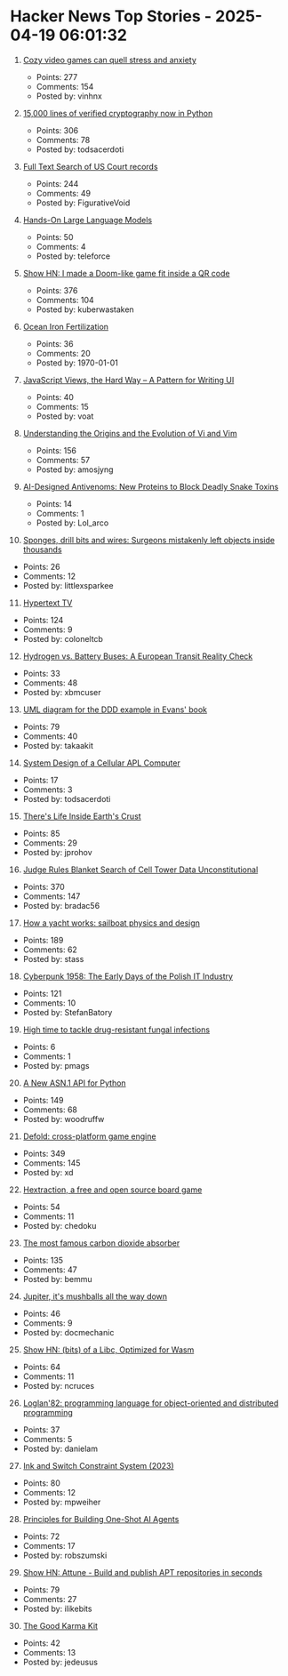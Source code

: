 # Hacker News Top Stories - 2025-04-19 06:01:32

1. [Cozy video games can quell stress and anxiety](https://www.reuters.com/business/retail-consumer/cozy-video-games-can-quell-stress-anxiety-2025-01-27/)
   - Points: 277
   - Comments: 154
   - Posted by: vinhnx

2. [15,000 lines of verified cryptography now in Python](https://jonathan.protzenko.fr/2025/04/18/python.html)
   - Points: 306
   - Comments: 78
   - Posted by: todsacerdoti

3. [Full Text Search of US Court records](https://www.judyrecords.com/)
   - Points: 244
   - Comments: 49
   - Posted by: FigurativeVoid

4. [Hands-On Large Language Models](https://github.com/HandsOnLLM/Hands-On-Large-Language-Models)
   - Points: 50
   - Comments: 4
   - Posted by: teleforce

5. [Show HN: I made a Doom-like game fit inside a QR code](https://github.com/Kuberwastaken/backdooms)
   - Points: 376
   - Comments: 104
   - Posted by: kuberwastaken

6. [Ocean Iron Fertilization](https://www.whoi.edu/know-your-ocean/ocean-topics/climate-weather/ocean-based-climate-solutions/iron-fertilization/)
   - Points: 36
   - Comments: 20
   - Posted by: 1970-01-01

7. [JavaScript Views, the Hard Way – A Pattern for Writing UI](https://github.com/matthewp/views-the-hard-way)
   - Points: 40
   - Comments: 15
   - Posted by: voat

8. [Understanding the Origins and the Evolution of Vi and Vim](https://pikuma.com/blog/origins-of-vim-text-editor)
   - Points: 156
   - Comments: 57
   - Posted by: amosjyng

9. [AI-Designed Antivenoms: New Proteins to Block Deadly Snake Toxins](https://plentyofroom.beehiiv.com/p/antivenoms-with-ai-designed-proteins)
   - Points: 14
   - Comments: 1
   - Posted by: Lol_arco

10. [Sponges, drill bits and wires: Surgeons mistakenly left objects inside thousands](https://www.sfchronicle.com/projects/2025/hospitals-surgical-objects-patients/)
   - Points: 26
   - Comments: 12
   - Posted by: littlexsparkee

11. [Hypertext TV](https://hypertext.tv/)
   - Points: 124
   - Comments: 9
   - Posted by: coloneltcb

12. [Hydrogen vs. Battery Buses: A European Transit Reality Check](https://cleantechnica.com/2025/04/14/hydrogen-vs-battery-buses-a-european-transit-reality-check/)
   - Points: 33
   - Comments: 48
   - Posted by: xbmcuser

13. [UML diagram for the DDD example in Evans' book](https://github.com/takaakit/uml-diagram-for-ddd-example-in-evans-book)
   - Points: 79
   - Comments: 40
   - Posted by: takaakit

14. [System Design of a Cellular APL Computer](https://ieeexplore.ieee.org/document/1671509)
   - Points: 17
   - Comments: 3
   - Posted by: todsacerdoti

15. [There's Life Inside Earth's Crust](https://www.noemamag.com/theres-life-inside-earths-crust/)
   - Points: 85
   - Comments: 29
   - Posted by: jprohov

16. [Judge Rules Blanket Search of Cell Tower Data Unconstitutional](https://www.404media.co/judge-rules-blanket-search-of-cell-tower-data-unconstitutional/)
   - Points: 370
   - Comments: 147
   - Posted by: bradac56

17. [How a yacht works: sailboat physics and design](https://www.onemetre.net/Design/Design.htm)
   - Points: 189
   - Comments: 62
   - Posted by: stass

18. [Cyberpunk 1958: The Early Days of the Polish IT Industry](https://culture.pl/en/article/cyberpunk-1958-the-early-days-of-the-polish-it-industry)
   - Points: 121
   - Comments: 10
   - Posted by: StefanBatory

19. [High time to tackle drug-resistant fungal infections](https://www.nature.com/articles/d41586-025-01177-x)
   - Points: 6
   - Comments: 1
   - Posted by: pmags

20. [A New ASN.1 API for Python](https://blog.trailofbits.com/2025/04/18/sneak-peek-a-new-asn.1-api-for-python/)
   - Points: 149
   - Comments: 68
   - Posted by: woodruffw

21. [Defold: cross-platform game engine](https://defold.com)
   - Points: 349
   - Comments: 145
   - Posted by: xd

22. [Hextraction, a free and open source board game](https://www.playhextraction.com/)
   - Points: 54
   - Comments: 11
   - Posted by: chedoku

23. [The most famous carbon dioxide absorber](https://www.howequipmentworks.com/apollo_13/)
   - Points: 135
   - Comments: 47
   - Posted by: bemmu

24. [Jupiter, it's mushballs all the way down](https://www.sciencedaily.com/releases/2025/04/250415183433.htm)
   - Points: 46
   - Comments: 9
   - Posted by: docmechanic

25. [Show HN: (bits) of a Libc, Optimized for Wasm](https://github.com/ncruces/go-sqlite3/tree/main/sqlite3/libc)
   - Points: 64
   - Comments: 11
   - Posted by: ncruces

26. [Loglan'82: programming language for object-oriented and distributed programming](https://lem12.uksw.edu.pl/wiki/Loglan%2782_project)
   - Points: 37
   - Comments: 5
   - Posted by: danielam

27. [Ink and Switch Constraint System (2023)](https://www.inkandswitch.com/ink/notes/phase-2-constraint-system/)
   - Points: 80
   - Comments: 12
   - Posted by: mpweiher

28. [Principles for Building One-Shot AI Agents](https://edgebit.io/blog/automated-dependency-updates-with-ai/)
   - Points: 72
   - Comments: 17
   - Posted by: robszumski

29. [Show HN: Attune - Build and publish APT repositories in seconds](https://github.com/attunehq/attune)
   - Points: 79
   - Comments: 27
   - Posted by: ilikebits

30. [The Good Karma Kit](https://archivebox.github.io/good-karma-kit/)
   - Points: 42
   - Comments: 13
   - Posted by: jedeusus

